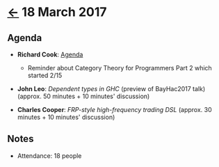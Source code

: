# [&larr;][index] 18 March 2017

## Agenda

* **Richard Cook**: [Agenda][agenda]
  * Reminder about Category Theory for Programmers Part 2 which started 2/15

* **John Leo**: _Dependent types in GHC_ (preview of BayHac2017 talk) (approx. 50 minutes + 10 minutes' discussion)
* **Charles Cooper**: _FRP-style high-frequency trading DSL_ (approx. 30 minutes + 10 minutes' discussion)

## Notes

* Attendance: 18 people

[agenda]: RichardCook_SeaHUGAgenda_20170318.pptx
[index]: ../
